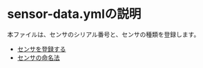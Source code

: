 # sensor-data.ymlの説明
本ファイルは、センサのシリアル番号と、センサの種類を登録します。

- [センサを登録する](register-sensor.md)
- [センサの命名法](sensor-name.md)
